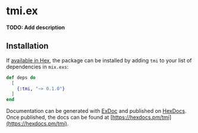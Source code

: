 # tmi.ex

**TODO: Add description**

## Installation

If [available in Hex](https://hex.pm/docs/publish), the package can be installed
by adding `tmi` to your list of dependencies in `mix.exs`:

```elixir
def deps do
  [
    {:tmi, "~> 0.1.0"}
  ]
end
```

Documentation can be generated with [ExDoc](https://github.com/elixir-lang/ex_doc)
and published on [HexDocs](https://hexdocs.pm). Once published, the docs can
be found at [https://hexdocs.pm/tmi](https://hexdocs.pm/tmi).


